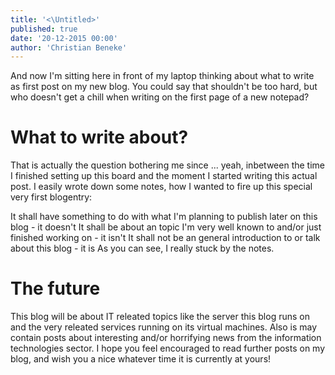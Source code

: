 ```yaml
---
title: '<\Untitled>'
published: true
date: '20-12-2015 00:00'
author: 'Christian Beneke'
---
```


And now I'm sitting here in front of my laptop thinking about what to write as first post on my new blog. You could say that shouldn't be too hard, but who doesn't get a chill when writing on the first page of a new notepad?

# What to write about?
That is actually the question bothering me since ... yeah, inbetween the time I finished setting up this board and the moment I started writing this actual post. I easily wrote down some notes, how I wanted to fire up this special very first blogentry:

It shall have something to do with what I'm planning to publish later on this blog - it doesn't
It shall be about an topic I'm very well known to and/or just finished working on - it isn't
It shall not be an general introduction to or talk about this blog - it is
As you can see, I really stuck by the notes.

# The future
This blog will be about IT releated topics like the server this blog runs on and the very releated services running on its virtual machines. Also is may contain posts about interesting and/or horrifying news from the information technologies sector.
I hope you feel encouraged to read further posts on my blog, and wish you a nice whatever time it is currently at yours!